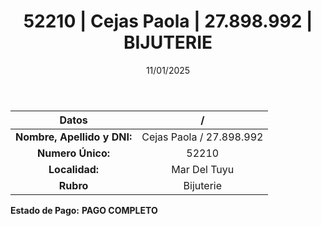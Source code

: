 ﻿---
title: 52210 | Cejas Paola | 27.898.992 | BIJUTERIE
date: 11/01/2025
draft: false
tags: ['mar-del-tuyu', 'titular', 'bijuterie']
---

|          **Datos**          |  /  |
|:---------------------------:|:---:|
| **Nombre, Apellido y DNI:** | Cejas Paola / 27.898.992 |
|      **Numero Único:**      | 52210 |
|        **Localidad:**       | Mar Del Tuyu |
|          **Rubro**          | Bijuterie |

**Estado de Pago:** **PAGO COMPLETO**
